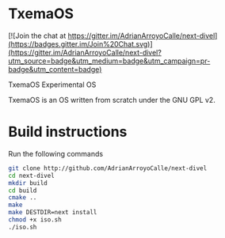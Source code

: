 TxemaOS
==========

[![Join the chat at https://gitter.im/AdrianArroyoCalle/next-divel](https://badges.gitter.im/Join%20Chat.svg)](https://gitter.im/AdrianArroyoCalle/next-divel?utm_source=badge&utm_medium=badge&utm_campaign=pr-badge&utm_content=badge)

TxemaOS Experimental OS

TxemaOS is an OS written from scratch under the GNU GPL v2.

Build instructions
==================

Run the following commands

```sh
git clone http://github.com/AdrianArroyoCalle/next-divel
cd next-divel
mkdir build
cd build
cmake ..
make
make DESTDIR=next install
chmod +x iso.sh
./iso.sh
```

